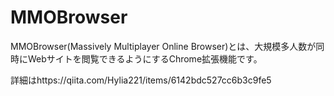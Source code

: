 # MMOBrowser
MMOBrowser(Massively Multiplayer Online Browser)とは、大規模多人数が同時にWebサイトを閲覧できるようにするChrome拡張機能です。

詳細はhttps://qiita.com/Hylia221/items/6142bdc527cc6b3c9fe5
